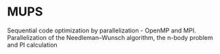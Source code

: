 # MUPS
Sequential code optimization by parallelization - OpenMP and MPI.
Parallelization of the Needleman–Wunsch algorithm, the n-body problem and PI calculation 
